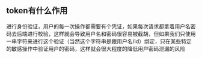 ## token有什么作用

进行身份验证，用户的每一次操作都需要有个凭证，如果每次请求都拿着用户名密码去后端进行校验，这样就会导致用户名和密码很容易被截胡，但如果我们只使用一串字符来进行这个验证（当然这个字符串是跟用户名/id）绑定，只在某些特定的敏感操作中验证用户的密码，这样就会很大程度的降低用户密码泄漏的风险

